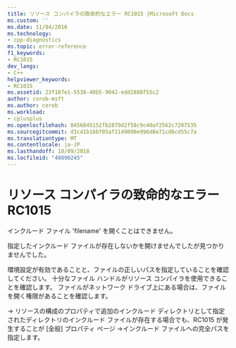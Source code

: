 ```yaml
---
title: リソース コンパイラの致命的なエラー RC1015 |Microsoft Docs
ms.custom: ''
ms.date: 11/04/2016
ms.technology:
- cpp-diagnostics
ms.topic: error-reference
f1_keywords:
- RC1015
dev_langs:
- C++
helpviewer_keywords:
- RC1015
ms.assetid: 23f187e1-5538-40b5-9042-edd2888f55c2
author: corob-msft
ms.author: corob
ms.workload:
- cplusplus
ms.openlocfilehash: 0456845152fb2879d2f58c9c40af2562c7207535
ms.sourcegitcommit: d3c41b16bf05af2149090e996d8e71cd6cd55c7a
ms.translationtype: MT
ms.contentlocale: ja-JP
ms.lasthandoff: 10/09/2018
ms.locfileid: "48890245"
---
```

# <a name="resource-compiler-fatal-error-rc1015"></a>リソース コンパイラの致命的なエラー RC1015

インクルード ファイル 'filename' を開くことはできません。

指定したインクルード ファイルが存在しないかを開けませんでしたが見つかりませんでした。

環境設定が有効であることと、ファイルの正しいパスを指定していることを確認してください。 十分なファイル ハンドルがリソース コンパイラを使用できることを確認します。 ファイルがネットワーク ドライブ上にある場合は、ファイルを開く権限があることを確認します。

-> リソースの構成のプロパティで追加のインクルード ディレクトリとして指定されたディレクトリのインクルード ファイルが存在する場合でも、RC1015 が発生することが [全般] プロパティ ページ ->インクルード ファイルへの完全パスを指定します。
